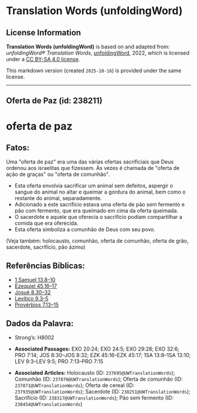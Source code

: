 # Translation Words (unfoldingWord)

## License Information

**Translation Words (unfoldingWord)** is based on and adapted from: _unfoldingWord® Translation Words_, [unfoldingWord](https://unfoldingword.org/utw), 2022, which is licensed under a [CC BY-SA 4.0 license](https://creativecommons.org/licenses/by-sa/4.0/legalcode.en).

This markdown version (created `2025-10-16`) is provided under the same license.



--------------------------------

## Oferta de Paz (id: 238211)

oferta de paz
=============

Fatos:
------

Uma "oferta de paz" era uma das várias ofertas sacrificiais que Deus ordenou aos israelitas que fizessem. Às vezes é chamada de "oferta de ação de graças" ou "oferta de comunhão".

* Esta oferta envolvia sacrificar um animal sem defeitos, aspergir o sangue do animal no altar e queimar a gordura do animal, bem como o restante do animal, separadamente.
* Adicionado a este sacrifício estava uma oferta de pão sem fermento e pão com fermento, que era queimado em cima da oferta queimada.
* O sacerdote e aquele que oferecia o sacrifício podiam compartilhar a comida que era oferecida.
* Esta oferta simboliza a comunhão de Deus com seu povo.

(Veja também: holocausto, comunhão, oferta de comunhão, oferta de grão, sacerdote, sacrifício, pão ázimo)

Referências Bíblicas:
---------------------

* [1 Samuel 13\.8–10](https://ref.ly/1Sam13:8-1Sam13:10)
* [Ezequiel 45\.16–17](https://ref.ly/Ezek45:16-Ezek45:17)
* [Josué 8\.30–32](https://ref.ly/Josh8:30-Josh8:32)
* [Levítico 9\.3–5](https://ref.ly/Lev9:3-Lev9:5)
* [Provérbios 7\.13–15](https://ref.ly/Prov7:13-Prov7:15)

Dados da Palavra:
-----------------

* Strong’s: H8002

* **Associated Passages:** EXO 20:24; EXO 24:5; EXO 29:28; EXO 32:6; PRO 7:14; JOS 8:30–JOS 8:32; EZK 45:16–EZK 45:17; 1SA 13:8–1SA 13:10; LEV 9:3–LEV 9:5; PRO 7:13–PRO 7:15
* **Associated Articles:** Holocausto (ID: `237695@UWTranslationWords`); Comunhão (ID: `237870@UWTranslationWords`); Oferta de comunhão (ID: `237871@UWTranslationWords`); Oferta de cereal (ID: `237935@UWTranslationWords`); Sacerdote (ID: `238251@UWTranslationWords`); Sacrifício (ID: `238317@UWTranslationWords`); Pão sem fermento (ID: `238454@UWTranslationWords`)

